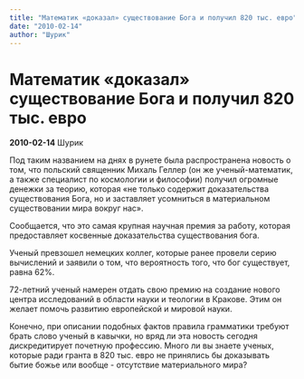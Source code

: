 ```yaml
---
title: "Математик «доказал» существование Бога и получил 820 тыс. евро"
date: "2010-02-14"
author: "Шурик"
---
```


# Математик «доказал» существование Бога и получил 820 тыс. евро

**2010-02-14** Шурик

Под таким названием на днях в рунете была распространена новость о том, что польский священник Михаль Геллер (он же ученый-математик, а также специалист по космологии и философии) получил огромные денежки за теорию, которая «не только содержит доказательства существования Бога, но и заставляет усомниться в материальном существовании мира вокруг нас».

Сообщается, что это самая крупная научная премия за работу, которая предоставляет косвенные доказательства существования бога.

Ученый превзошел немецких коллег, которые ранее провели серию вычислений и заявили о том, что вероятность того, что бог существует, равна 62%.

72-летний ученый намерен отдать свою премию на создание нового центра исследований в области науки и теологии в Кракове. Этим он желает помочь развитию европейской и мировой науки.

Конечно, при описании подобных фактов правила грамматики требуют брать слово ученый в кавычки, но вряд ли эта новость сегодня дискредитирует почетную профессию. Много ли вы знаете ученых, которые ради гранта в 820 тыс. евро не принялись бы доказывать бытие божье или вообще - отсутствие материального мира?